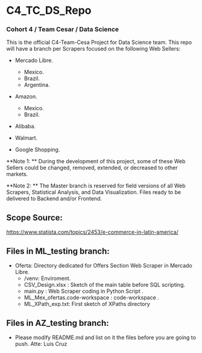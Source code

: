 # C4_TC_DS_Repo
### Cohort 4 / Team Cesar / Data Science

This is the official C4-Team-Cesa Project for Data Science team.
This repo will have a branch per Scrapers focused on the following Web Sellers:

- Mercado Libre.
	- Mexico.
	- Brazil.
	- Argentina.

- Amazon.
	- Mexico.
	- Brazil.

- Alibaba.
- Walmart.
- Google Shopping.

**Note 1: ** During the development of this project, some of these Web Sellers could be changed, removed, extended, or decreased to other markets.

**Note 2: ** The Master branch is reserved for field versions of all Web Scrapers, Statistical Analysis, and Data Visualization. Files ready to be delivered to Backend and/or Frontend.

## Scope Source:

https://www.statista.com/topics/2453/e-commerce-in-latin-america/

## Files in ML_testing branch:
- Oferta: Directory dedicated for  Offers Section Web Scraper in Mercado Libre.
	- /venv: Enviroment.
	- CSV_Design.xlsx : Sketch of the main table before SQL scripting.
	- main.py : Web Scraper coding in Python Script .
	- ML_Mex_ofertas.code-workspace : code-workspace .
	- ML_XPath_exp.txt: First sketch of XPaths directory 

## Files in AZ_testing branch:
- Please modify README.md and list on it the files before you are going to push.
	Atte: Luis Cruz
